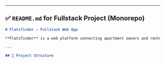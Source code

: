 
---

## ✅ `README.md` for Fullstack Project (Monorepo)

```markdown
# Flatsfinder – Fullstack Web App

**Flatsfinder** is a web platform connecting apartment owners and renters in Sanaa, Yemen. This monorepo includes both the frontend and backend codebases.

---

## 🧩 Project Structure

